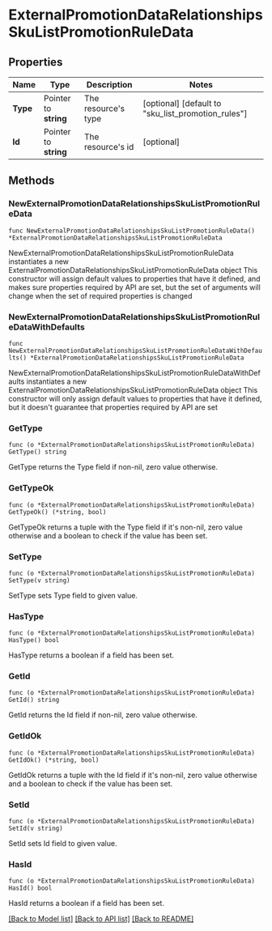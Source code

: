# ExternalPromotionDataRelationshipsSkuListPromotionRuleData

## Properties

Name | Type | Description | Notes
------------ | ------------- | ------------- | -------------
**Type** | Pointer to **string** | The resource&#39;s type | [optional] [default to "sku_list_promotion_rules"]
**Id** | Pointer to **string** | The resource&#39;s id | [optional] 

## Methods

### NewExternalPromotionDataRelationshipsSkuListPromotionRuleData

`func NewExternalPromotionDataRelationshipsSkuListPromotionRuleData() *ExternalPromotionDataRelationshipsSkuListPromotionRuleData`

NewExternalPromotionDataRelationshipsSkuListPromotionRuleData instantiates a new ExternalPromotionDataRelationshipsSkuListPromotionRuleData object
This constructor will assign default values to properties that have it defined,
and makes sure properties required by API are set, but the set of arguments
will change when the set of required properties is changed

### NewExternalPromotionDataRelationshipsSkuListPromotionRuleDataWithDefaults

`func NewExternalPromotionDataRelationshipsSkuListPromotionRuleDataWithDefaults() *ExternalPromotionDataRelationshipsSkuListPromotionRuleData`

NewExternalPromotionDataRelationshipsSkuListPromotionRuleDataWithDefaults instantiates a new ExternalPromotionDataRelationshipsSkuListPromotionRuleData object
This constructor will only assign default values to properties that have it defined,
but it doesn't guarantee that properties required by API are set

### GetType

`func (o *ExternalPromotionDataRelationshipsSkuListPromotionRuleData) GetType() string`

GetType returns the Type field if non-nil, zero value otherwise.

### GetTypeOk

`func (o *ExternalPromotionDataRelationshipsSkuListPromotionRuleData) GetTypeOk() (*string, bool)`

GetTypeOk returns a tuple with the Type field if it's non-nil, zero value otherwise
and a boolean to check if the value has been set.

### SetType

`func (o *ExternalPromotionDataRelationshipsSkuListPromotionRuleData) SetType(v string)`

SetType sets Type field to given value.

### HasType

`func (o *ExternalPromotionDataRelationshipsSkuListPromotionRuleData) HasType() bool`

HasType returns a boolean if a field has been set.

### GetId

`func (o *ExternalPromotionDataRelationshipsSkuListPromotionRuleData) GetId() string`

GetId returns the Id field if non-nil, zero value otherwise.

### GetIdOk

`func (o *ExternalPromotionDataRelationshipsSkuListPromotionRuleData) GetIdOk() (*string, bool)`

GetIdOk returns a tuple with the Id field if it's non-nil, zero value otherwise
and a boolean to check if the value has been set.

### SetId

`func (o *ExternalPromotionDataRelationshipsSkuListPromotionRuleData) SetId(v string)`

SetId sets Id field to given value.

### HasId

`func (o *ExternalPromotionDataRelationshipsSkuListPromotionRuleData) HasId() bool`

HasId returns a boolean if a field has been set.


[[Back to Model list]](../README.md#documentation-for-models) [[Back to API list]](../README.md#documentation-for-api-endpoints) [[Back to README]](../README.md)


